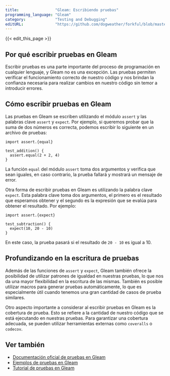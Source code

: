 ```yaml
---
title:                "Gleam: Escribiendo pruebas"
programming_language: "Gleam"
category:             "Testing and Debugging"
editURL:              "https://github.com/dogweather/forkful/blob/master/content/es/gleam/writing-tests.md"
---
```


{{< edit_this_page >}}

## Por qué escribir pruebas en Gleam

Escribir pruebas es una parte importante del proceso de programación en cualquier lenguaje, y Gleam no es una excepción. Las pruebas permiten verificar el funcionamiento correcto de nuestro código y nos brindan la confianza necesaria para realizar cambios en nuestro código sin temor a introducir errores. 

## Cómo escribir pruebas en Gleam

Las pruebas en Gleam se escriben utilizando el módulo `assert` y las palabras clave `assert` y `expect`. Por ejemplo, si queremos probar que la suma de dos números es correcta, podemos escribir lo siguiente en un archivo de pruebas:

```Gleam
import assert.{equal}

test_addition() {
  assert.equal(2 + 2, 4)
}
```

La función `equal` del módulo `assert` toma dos argumentos y verifica que sean iguales, en caso contrario, la prueba fallará y mostrará un mensaje de error.

Otra forma de escribir pruebas en Gleam es utilizando la palabra clave `expect`. Esta palabra clave toma dos argumentos, el primero es el resultado que esperamos obtener y el segundo es la expresión que se evalúa para obtener el resultado. Por ejemplo:

```Gleam
import assert.{expect}

test_subtraction() {
  expect(10, 20 - 10)
}
```

En este caso, la prueba pasará si el resultado de `20 - 10` es igual a 10.

## Profundizando en la escritura de pruebas

Además de las funciones de `assert` y `expect`, Gleam también ofrece la posibilidad de utilizar patrones de igualdad en nuestras pruebas, lo que nos da una mayor flexibilidad en la escritura de las mismas. También es posible utilizar macros para generar pruebas automáticamente, lo que es especialmente útil cuando tenemos una gran cantidad de casos de prueba similares.

Otro aspecto importante a considerar al escribir pruebas en Gleam es la cobertura de prueba. Esto se refiere a la cantidad de nuestro código que se está ejecutando en nuestras pruebas. Para garantizar una cobertura adecuada, se pueden utilizar herramientas externas como `coveralls` o `codecov`.

## Ver también

- [Documentación oficial de pruebas en Gleam](https://gleam.run/book/tour/testing.html)
- [Ejemplos de pruebas en Gleam](https://github.com/elixir-lang/gleam/blob/master/lib/stdlib/test/stdlib_test.gleam)
- [Tutorial de pruebas en Gleam](https://medium.com/@jennerson/how-to-code-and-test-gleam-language-df6942b86878)